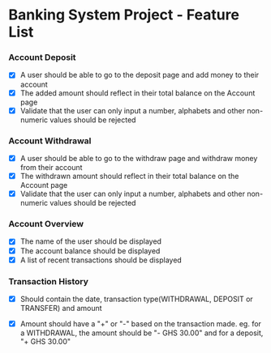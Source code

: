 # Banking System Project - Feature List

### Account Deposit  
- [x] A user should be able to go to the deposit page and add money to their account
- [x] The added amount should reflect in their total balance on the Account page
- [x] Validate that the user can only input a number, alphabets and other non-numeric values should be rejected

### Account Withdrawal  
- [x] A user should be able to go to the withdraw page and withdraw money from their account
- [x] The withdrawn amount should reflect in their total balance on the Account page
- [x] Validate that the user can only input a number, alphabets and other non-numeric values should be rejected

### Account Overview
- [x] The name of the user should be displayed
- [x] The account balance should be displayed
- [x] A list of recent transactions should be displayed

### Transaction History
- [x] Should contain the date, transaction type(WITHDRAWAL, DEPOSIT or TRANSFER) and amount
- [x] Amount should have a "+" or "-" based on the transaction made. eg. for a WITHDRAWAL, the amount should be "- GHS 30.00" and for a deposit, "+ GHS 30.00"




